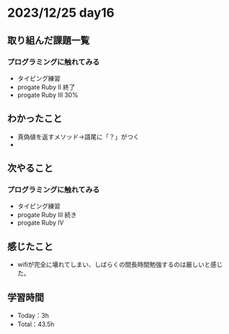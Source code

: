 # 2023/12/25 day16

## 取り組んだ課題一覧
### プログラミングに触れてみる
  - タイピング練習
  - progate Ruby Ⅱ 終了
  - progate Ruby Ⅲ  30%
  

## わかったこと
  - 真偽値を返すメソッド→語尾に「？」がつく
  - 

## 次やること
### プログラミングに触れてみる
  - タイピング練習
  - progate Ruby Ⅲ 続き
  - progate Ruby Ⅳ

## 感じたこと
  - wifiが完全に壊れてしまい、しばらくの間長時間勉強するのは厳しいと感じた。
    

## 学習時間
  - Today：3h
  - Total：43.5h
